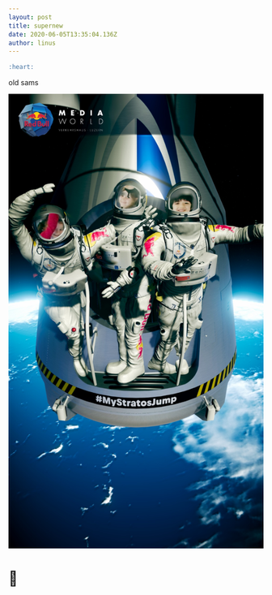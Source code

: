 ```yaml
---
layout: post
title: supernew
date: 2020-06-05T13:35:04.136Z
author: linus
---
```

```markdown
:heart:
```

old sams

![](/assets/uploads/my_stratos_jump.jpg)

# :trolleybus: